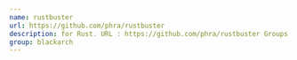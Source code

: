 ```yaml
---
name: rustbuster
url: https://github.com/phra/rustbuster
description: for Rust. URL : https://github.com/phra/rustbuster Groups : blackarch blackarch-webapp blackarch-scanner
group: blackarch
---
```

